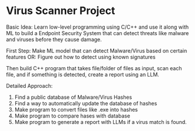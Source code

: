 # Virus Scanner Project

Basic Idea: Learn low-level programming using C/C++ and
 use it along with ML to build a Endpoint Security System that
 can detect threats like malware and viruses before they cause damage.
 
 
First Step: Make ML model that can detect Malware/Virus based on certain features
OR: Figure out how to detect using known signatures 

Then build C++ program that takes file/folder of files as input, scan each file,
and if something is detected, create a report using an LLM.


Detailed Approach:

1. Find a public database of Malware/Virus Hashes 
2. Find a way to automatically update the database of hashes
3. Make program to convert files like .exe into hashes
4. Make program to compare hases with database
5. Make program to generate a report with LLMs if a virus match is found. 
